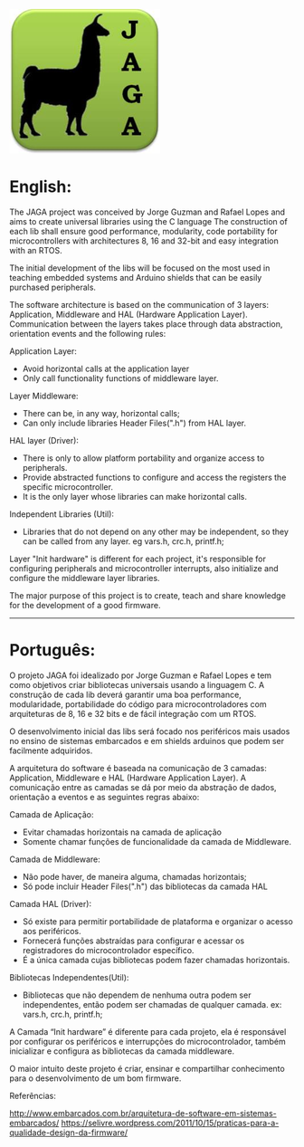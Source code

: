 ![JAGA logo](https://github.com/JorgeGzm/JAGA/blob/master/docs/logo.jpg)

# English:

The JAGA project was conceived by Jorge Guzman and Rafael Lopes and aims to create universal libraries using the C language The construction of each lib shall ensure good performance, modularity, code portability for microcontrollers with architectures 8, 16 and 32-bit and easy integration with an RTOS.

The initial development of the libs will be focused on the most used in teaching embedded systems and Arduino shields that can be easily purchased peripherals.

The software architecture is based on the communication of 3 layers: Application, Middleware and HAL (Hardware Application Layer). Communication between the layers takes place through data abstraction, orientation events and the following rules:

Application Layer:

- Avoid horizontal calls at the application layer
- Only call functionality functions of middleware layer.

Layer Middleware:

- There can be, in any way, horizontal calls;
- Can only include libraries Header Files(".h") from HAL layer.

HAL layer (Driver):

- There is only to allow platform portability and organize access to peripherals.
- Provide abstracted functions to configure and access the registers the specific microcontroller.
- It is the only layer whose libraries can make horizontal calls.

Independent Libraries (Util):

- Libraries that do not depend on any other may be independent, so they can be called from any layer. eg vars.h, crc.h, printf.h;

Layer "Init hardware" is different for each project, it's responsible for configuring peripherals and microcontroller interrupts, also initialize and configure the middleware layer libraries.

The major purpose of this project is to create, teach and share knowledge for the development of a good firmware.

-------------------------------------------------------------------------------------------------------------------

# Português:

O projeto JAGA foi idealizado por Jorge Guzman e Rafael Lopes e tem como objetivos criar bibliotecas universais usando a linguagem C. A construção de cada lib deverá garantir uma boa performance, modularidade, portabilidade do código para microcontroladores com arquiteturas de 8, 16 e 32 bits e de fácil integração com um RTOS.

O desenvolvimento inicial das libs será focado nos periféricos mais usados no ensino de sistemas embarcados e em shields arduinos que podem ser facilmente adquiridos.

A arquitetura do software é baseada na comunicação de 3 camadas: Application, Middleware e HAL (Hardware Application Layer). A comunicação entre as camadas se dá por meio da abstração de dados, orientação a eventos e as seguintes regras abaixo:

Camada de Aplicação:
- Evitar chamadas horizontais na camada de aplicação
- Somente chamar funções de funcionalidade da camada de Middleware.

Camada de Middleware:

- Não pode haver, de maneira alguma, chamadas horizontais;
- Só pode incluir Header Files(".h") das bibliotecas da camada HAL

Camada HAL (Driver):
- Só existe para permitir portabilidade de plataforma e organizar o acesso aos periféricos.
- Fornecerá funções abstraídas para configurar e acessar os registradores do microcontrolador específico.
- É a única camada cujas bibliotecas podem fazer chamadas horizontais.

Bibliotecas Independentes(Util):

- Bibliotecas que não dependem de nenhuma outra podem ser independentes, então podem ser chamadas de qualquer camada. ex: vars.h, crc.h, printf.h;

A Camada “Init hardware” é diferente para cada projeto, ela é responsável por configurar os periféricos e interrupções do microcontrolador, também inicializar e configura as bibliotecas da camada middleware.

O maior intuito deste projeto é criar, ensinar e compartilhar conhecimento para o desenvolvimento de um bom firmware.

Referências:

http://www.embarcados.com.br/arquitetura-de-software-em-sistemas-embarcados/
https://selivre.wordpress.com/2011/10/15/praticas-para-a-qualidade-design-da-firmware/
